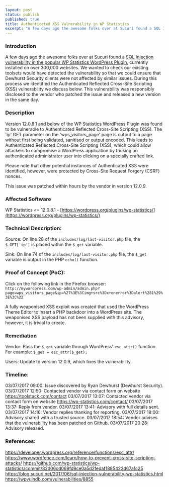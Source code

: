 ```yaml
---
layout: post
status: publish
published: true
title: Authenticated XSS Vulnerability in WP Statistics
excerpt: "A few days ago the awesome folks over at Sucuri found a SQL Injection vulnerability in the popular WP Statistics WordPress Plugin, currently installed on over 300,000 websites. We wanted to check our  existing toolsets would have detected the vulnerability so that we could ensure that Dewhurst Security clients were not affected by similar issues. During this process we identified the Authenticated Reflected Cross-Site Scripting (XSS) vulnerability we discuss below. This vulnerability was responsibly disclosed to the vendor who patched the issue and released a new version in the same day."
---
```


### Introduction

A few days ago the awesome folks over at Sucuri found a [SQL Injection vulnerability in the popular WP Statistics WordPress Plugin](https://blog.sucuri.net/2017/06/sql-injection-vulnerability-wp-statistics.html), currently installed on over 300,000 websites. We wanted to check our  existing toolsets would have detected the vulnerability so that we could ensure that Dewhurst Security clients were not affected by similar issues. During this process we identified the Authenticated Reflected Cross-Site Scripting (XSS) vulnerability we discuss below. This vulnerability was responsibly disclosed to the vendor who patched the issue and released a new version in the same day.

### Description

Version 12.0.8.1 and below of the WP Statistics WordPress Plugin was found to be vulnerable to Authenticated Reflected Cross-Site Scripting (XSS). The 'ip' GET parameter on the 'wps_visitors_page' page is output to a page without first being validated, sanitised or output encoded. This leads to Authenticated Reflected Cross-Site Scripting (XSS), which could allow attackers to compromise a WordPress application by tricking an authenticated administrator user into clicking on a specially crafted link.

Please note that other potential instances of Authenticated XSS were identified, however, were protected by Cross-Site Request Forgery (CSRF) nonces.

This issue was patched within hours by the vendor in version 12.0.9.

### Affected Software

WP Statistics <= 12.0.8.1 - [https://wordpress.org/plugins/wp-statistics/](https://wordpress.org/plugins/wp-statistics/)

### Technical Description:

Source: On line 28 of the ```includes/log/last-visitor.php``` file, the ```$_GET['ip']``` is placed within the ```$_get``` variable.

Sink: On line 74 of the ```includes/log/last-visitor.php``` file, the ```$_get``` variable is output in the PHP ```echo()``` function.

### Proof of Concept (PoC):

Click on the following link in the Firefox browser:
```http://mywordpress.com/wp-admin/admin.php?page=wps_visitors_page&ip=%27%3E%3Cimg+src%3Dx+onerror%3Dalert%281%29%3E%3C%22```

A fully weaponised XSS exploit was created that used the WordPress Theme Editor to insert a PHP backdoor into a WordPress site. The weaponised XSS payload has not been supplied with this advisory, however, it is trivial to create.

### Remediation

Vendor: Pass the ```$_get``` variable through WordPress' ```esc_attr()``` function. For example: ```$_get = esc_attr($_get);```

Users: Update to version 12.0.9, which fixes the vulnerability.

### Timeline:

03/07/2017 09:00: Issue discovered by Ryan Dewhurst (Dewhurst Security).
03/07/2017 12:50: Contacted vendor via contact form on website https://toolstack.com/contact
03/07/2017 13:07: Contacted vendor via contact form on website https://wp-statistics.com/contact/
03/07/2017 13:37: Reply from vendor.
03/07/2017 13:41: Advisory with full details sent.
03/07/2017 14:16: Vendor replies thanking for reporting.
03/07/2017 18:00: Advisory shared with a trusted source.
03/07/2017 18:54: Vendor advises that the vulnerability has been patched on Github.
03/07/2017 20:28: Advisory released.

### References:

https://developer.wordpress.org/reference/functions/esc_attr/
https://www.wordfence.com/learn/how-to-prevent-cross-site-scripting-attacks/
https://github.com/wp-statistics/wp-statistics/commit/82d06cd069fd9ce0a5d2fedaf1885423d67a1c25
https://blog.sucuri.net/2017/06/sql-injection-vulnerability-wp-statistics.html
https://wpvulndb.com/vulnerabilities/8855
